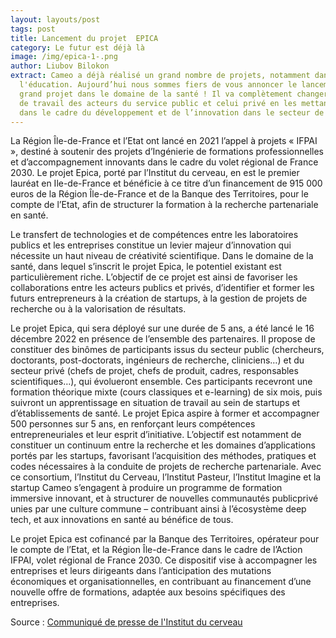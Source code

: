 ```yaml
---
layout: layouts/post
tags: post
title: Lancement du projet  EPICA
category: Le futur est déjà là
image: /img/epica-1-.png
author: Liubov Bilokon
extract: Cameo a déjà réalisé un grand nombre de projets, notamment dans
  l'éducation. Aujourd’hui nous sommes fiers de vous annoncer le lancement d’un
  grand projet dans le domaine de la santé ! Il va complètement changer le mode
  de travail des acteurs du service public et celui privé en les mettant en lien
  dans le cadre du développement et de l’innovation dans le secteur de santé.
---
```

<!--StartFragment-->

La Région Île-de-France et l’Etat ont lancé en 2021 l’appel à projets « IFPAI », destiné à soutenir des projets d’Ingénierie de formations professionnelles et d’accompagnement innovants dans le cadre du volet régional de France 2030. Le projet Epica, porté par l’Institut du cerveau, en est le premier lauréat en Ile-de-France et bénéficie à ce titre d’un financement de 915 000 euros de la Région Île-de-France et de la Banque des Territoires, pour le compte de l’Etat, afin de structurer la formation à la recherche partenariale en santé.

Le transfert de technologies et de compétences entre les laboratoires publics et les entreprises constitue un levier majeur d’innovation qui nécessite un haut niveau de créativité scientifique. Dans le domaine de la santé, dans lequel s’inscrit le projet Epica, le potentiel existant est particulièrement riche. L’objectif de ce projet est ainsi de favoriser les collaborations entre les acteurs publics et privés, d’identifier et former les futurs entrepreneurs à la création de startups, à la gestion de projets de recherche ou à la valorisation de résultats.

Le projet Epica, qui sera déployé sur une durée de 5 ans, a été lancé le 16 décembre 2022 en présence de l’ensemble des partenaires. Il propose de constituer des binômes de participants issus du secteur public (chercheurs, doctorants, post-doctorats, ingénieurs de recherche, cliniciens…) et du secteur privé (chefs de projet, chefs de produit, cadres, responsables scientifiques…), qui évolueront ensemble. Ces participants recevront une formation théorique mixte (cours classiques et e-learning) de six mois, puis suivront un apprentissage en situation de travail au sein de startups et d’établissements de santé. Le projet Epica aspire à former et accompagner 500 personnes sur 5 ans, en renforçant leurs compétences entrepreneuriales et leur esprit d’initiative. L’objectif est notamment de constituer un continuum entre la recherche et les domaines d’applications portés par les startups, favorisant l’acquisition des méthodes, pratiques et codes nécessaires à la conduite de projets de recherche partenariale. Avec ce consortium, l’Institut du Cerveau, l’Institut Pasteur, l’Institut Imagine et la startup Cameo s’engagent à produire un programme de formation immersive innovant, et à structurer de nouvelles communautés publicprivé unies par une culture commune – contribuant ainsi à l’écosystème deep tech, et aux innovations en santé au bénéfice de tous.

Le projet Epica est cofinancé par la Banque des Territoires, opérateur pour le compte de l’Etat, et la Région Île-de-France dans le cadre de l’Action IFPAI, volet régional de France 2030. Ce dispositif vise à accompagner les entreprises et leurs dirigeants dans l’anticipation des mutations économiques et organisationnelles, en contribuant au financement d’une nouvelle offre de formations, adaptée aux besoins spécifiques des entreprises.



Source : [Communiqué de presse de l'Institut du cerveau](https://institutducerveau-icm.org/wp-content/uploads/2023/01/cp_janus.pdf)

<!--EndFragment-->